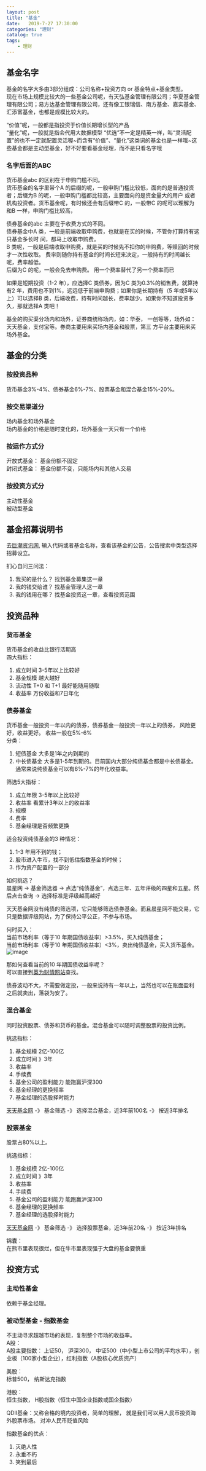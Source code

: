 ```yaml
---                
layout: post                
title: "基金"                
date:   2019-7-27 17:30:00                 
categories: "理财"                
catalog: true                
tags:                 
    - 理财                
---      
```


## 基金名字

基金的名字大多由3部分组成：公司名称+投资方向 or 基金特点+基金类型。  
现在市场上规模比较大的一些基金公司呢，有天弘基金管理有限公司；华夏基金管理有限公司；易方达基金管理有限公司，还有像工银瑞信、南方基金、嘉实基金、汇添富基金，也都是规模比较大的。

“价值”呢，一般都是指投资于价值长期增长型的产品  
“量化”呢，一般就是指会代用大数据模型
“优选”不一定是精英一样，叫“灵活配置”的也不一定就配置灵活喔~而含有“价值”、“量化”这类词的基金也是一样哦~这些基金都是主动型基金，好不好要看基金经理，而不是只看名字哦

### 名字后面的ABC

货币基金abc 的区别在于申购门槛不同。  
货币基金的名字里带个A 的后缀的呢，一般申购门槛比较低，面向的是普通投资者；后缀为B 的呢，一般申购门槛都比较高，主要面向的是资金量大的用户
或者机构投资者。货币基金呢，有时候还会有后缀带C 的，一般带C 的呢可以理解为和B 一样，申购门槛比较高，

债券基金的abc 主要在于收费方式的不同。  
债券基金中A 类，一般是前端收取申购费，也就是在买的时候，不管你打算持有这只基金多长时
间，都马上收取申购费。  
B 类呢，一般是后端收取申购费，就是买的时候先不扣你的申购费，等赎回的时候才一次性收取。
费率则随你持有基金的时间长短来决定，一般持有的时间越长呢，费率越低。  
后缀为C 的呢，一般会免去申购费。 用一个费率替代了另一个费率而已

如果是短期投资（1-2 年），应选择C 类债券，因为C 类为0.3%的销售费，就算持有2 年，费用也不到1%，远远低于前端申购费；如果你是长期持有（5 年或5年以上）可以选择B 类，后端收费，持有时间越长，费率越少。如果你不知道投资多久，那就选择A 类吧！

基金的购买渠分场内和场外，证券商统称场内，如：华泰，
一创等等，场外如：天天基金，支付宝等。券商主要用来买场内基金和股票，第三
方平台主要用来买场外基金。

## 基金的分类

### 按投资品种

货币基金3%-4%、债券基金6%-7%、股票基金和混合基金15%-20%。  

### 按交易渠道分

场内基金和场外基金  
场内基金的价格是随时变化的，场外基金一天只有一个价格  

### 按运作方式分

开放式基金： 基金份额不固定  
封闭式基金： 基金份额不变，只能场内和其他人交易  

### 按投资方式分

主动性基金  
被动型基金

## 基金招募说明书

去[巨潮资讯网](http://www.cninfo.com.cn/new/index), 输入代码或者基金名称，查看该基金的公告，公告搜索中类型选择招募设立。  

扪心自问三问法：    
1. 我买的是什么？ 找到基金募集这一章  
2. 我的钱交给谁？ 找基金管理人这一章  
3. 我的钱用在哪？ 找基金投资这一章，查看投资范围  

## 投资品种

### 货币基金

货币基金的收益比银行活期高  
四大指标：  
1. 成立时间   3-5年以上比较好  
2. 基金规模   越大越好
3. 流动性    T+0 和 T+1 最好能随用随取 
4. 收益率   万份收益和7日年化

### 债券基金

货币基金一般投资一年以内的债券，债券基金一般投资一年以上的债券， 风险更好，收益更好。 收益一般在5%-6%  
分类：
1. 短债基金 大多是1年之内到期的
2. 中长债基金  大多是1-5年到期的。目前国内大部分纯债基金都是中长债基金。通常来说纯债基金可以有6%-7%的年化收益率。  

筛选5大指标：  
1. 成立年限  3-5年以上比较好
2. 收益率  看累计3年以上的收益率
3. 规模
4. 费率
5. 基金经理是否频繁更换

适合投资纯债基金的3 种情况：
1. 1-3 年用不到的钱；
2. 股市进入牛市，找不到低估指数基金的时候；
3. 作为资产配置的一部分

如何挑选？   
晨星网 -> 基金筛选器 -> 点选“纯债基金”，点选三年、五年评级的四星和五星。然后点击查询 -> 选择标准是评级越高越好  

天天基金网没有纯债的筛选项，它只能够筛选债券基金。而且晨星网不能交易，它只是数据评级网站，为了保持公平公正，不参与市场。  

何时买入：  
当前市场利率（等于10 年期国债收益率）>3.5%，买入纯债基金；  
当前市场利率（等于10 年期国债收益率）<3%，卖出纯债基金，买入货币基金。  
![image](https://github.com/kerwenzhang/kerwenzhang.github.io/blob/master/_posts/image/chun.png?raw=true)

那如何查看当前的10 年期国债收益率呢？  
可以直接到[英为财情网站](https://cn.investing.com/rates-bonds/china-10-year-bond-yield)查找。  

债券波动不大，不需要做定投，一般来说持有一年以上，当然也可以在账面盈利
之后就卖出，落袋为安了。
 
### 混合基金

同时投资股票、债券和货币的基金。混合基金可以随时调整股票的投资比例。   

挑选指标：  
1. 基金规模 2亿-100亿
2. 成立时间 》3年
3. 收益率
4. 手续费
5. 基金公司的盈利能力 能跑赢沪深300
6. 基金经理的更换频率
7. 基金经理的选股择时能力

[天天基金网](http://fund.eastmoney.com/) -》 基金筛选 -》 选择混合基金，近3年前100名 -》 按近3年排名

### 股票基金

股票占80%以上。 

挑选指标：  
1. 基金规模 2亿-100亿
2. 成立时间 》3年
3. 收益率
4. 手续费
5. 基金公司的盈利能力 能跑赢沪深300
6. 基金经理的更换频率
7. 基金经理的选股择时能力

[天天基金网](http://fund.eastmoney.com/) -》 基金筛选 -》 选择股票基金，近3年前20名 -》 按近3年排名

锦囊：  
在熊市里表现很烂，但在牛市里表现强于大盘的基金要慎重

## 投资方式

### 主动性基金

依赖于基金经理。  

### 被动型基金 - 指数基金
不主动寻求超越市场的表现，复制整个市场的收益率。  
A股：  
A股主要指数： 上证50， 沪深300， 中证500（中小型上市公司的平均水平），创业板（100家小型企业），红利指数（A股核心优质资产）  

美股：  
标普500， 纳斯达克指数  

港股：  
恒生指数， H股指数（恒生中国企业指数或国企指数）    

QDII基金：又称合格的境内投资者，简单的理解， 就是我们可以用人民币投资海外股票市场。 对冲人民币贬值风险    


指数基金的优点：  
1. 灭绝人性  
2. 永垂不朽  
3. 笑到最后  